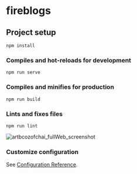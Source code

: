 # fireblogs

## Project setup
```
npm install
```

### Compiles and hot-reloads for development
```
npm run serve
```

### Compiles and minifies for production
```
npm run build
```

### Lints and fixes files
```
npm run lint
```

![artbcozofchai_fullWeb_screenshot](https://user-images.githubusercontent.com/53928160/126796619-f6b2cb13-c86b-477f-9460-6e3ab6fd2d68.png)

### Customize configuration
See [Configuration Reference](https://cli.vuejs.org/config/).

